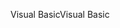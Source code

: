 <span data-ttu-id="1ee44-101">Visual Basic</span><span class="sxs-lookup"><span data-stu-id="1ee44-101">Visual Basic</span></span>
